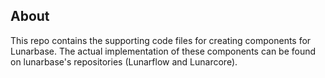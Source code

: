 
## About
This repo contains the supporting code files for creating components for Lunarbase. The actual implementation of these components can be found on lunarbase's repositories (Lunarflow and Lunarcore).
